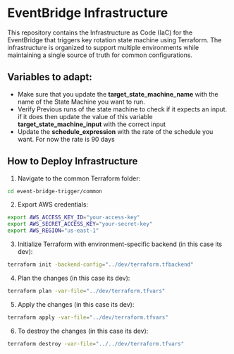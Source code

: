 # EventBridge Infrastructure

This repository contains the Infrastructure as Code (IaC) for the EventBridge that triggers key rotation state machine using Terraform. The infrastructure is organized to support multiple environments while maintaining a single source of truth for common configurations.

## Variables to adapt:

- Make sure that you update the **target_state_machine_name** with the name of the State Machine you want to run.
- Verify Previous runs of the state machine to check if it expects an input. if it does then update the value of this variable **target_state_machine_input** with the correct input
- Update the **schedule_expression** with the rate of the schedule you want. For now the rate is 90 days

## How to Deploy Infrastructure

1. Navigate to the common Terraform folder:

```bash
cd event-bridge-trigger/common
```

2. Export AWS credentials:

```bash
export AWS_ACCESS_KEY_ID="your-access-key"
export AWS_SECRET_ACCESS_KEY="your-secret-key"
export AWS_REGION="us-east-1"
```

3. Initialize Terraform with environment-specific backend (in this case its dev):

```bash
terraform init -backend-config="../dev/terraform.tfbackend"
```

4. Plan the changes (in this case its dev):

```bash
terraform plan -var-file="../dev/terraform.tfvars"
```

5. Apply the changes (in this case its dev):

```bash
terraform apply -var-file="../dev/terraform.tfvars"
```

6. To destroy the changes (in this case its dev):

```bash
terraform destroy -var-file="../../dev/terraform.tfvars"
```
